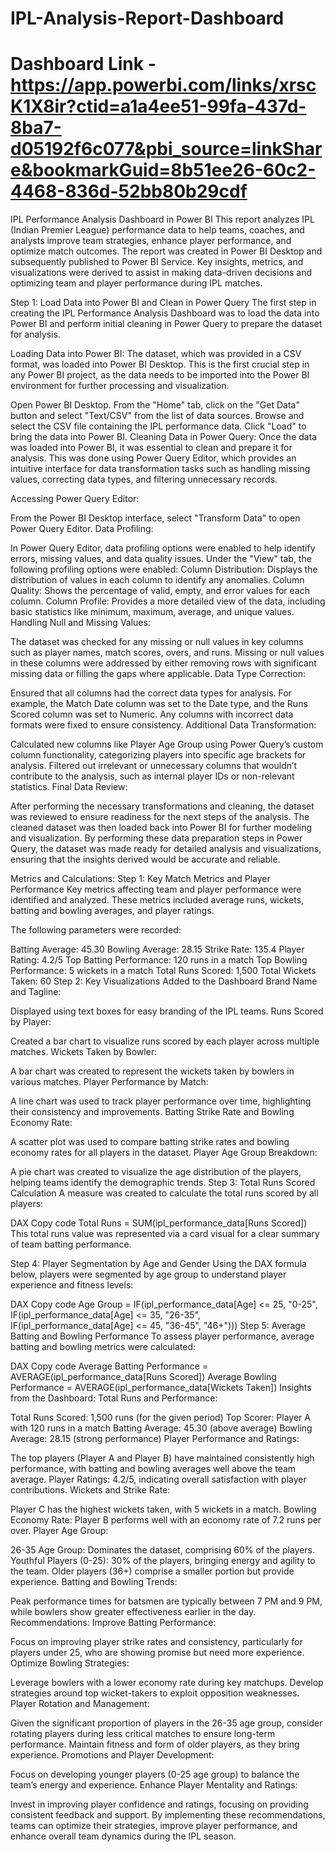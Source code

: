 # IPL-Analysis-Report-Dashboard

# Dashboard Link - https://app.powerbi.com/links/xrscK1X8ir?ctid=a1a4ee51-99fa-437d-8ba7-d05192f6c077&pbi_source=linkShare&bookmarkGuid=8b51ee26-60c2-4468-836d-52bb80b29cdf



IPL Performance Analysis Dashboard in Power BI
This report analyzes IPL (Indian Premier League) performance data to help teams, coaches, and analysts improve team strategies, enhance player performance, and optimize match outcomes. The report was created in Power BI Desktop and subsequently published to Power BI Service. Key insights, metrics, and visualizations were derived to assist in making data-driven decisions and optimizing team and player performance during IPL matches.

Step 1: Load Data into Power BI and Clean in Power Query
The first step in creating the IPL Performance Analysis Dashboard was to load the data into Power BI and perform initial cleaning in Power Query to prepare the dataset for analysis.

Loading Data into Power BI:
The dataset, which was provided in a CSV format, was loaded into Power BI Desktop. This is the first crucial step in any Power BI project, as the data needs to be imported into the Power BI environment for further processing and visualization.

Open Power BI Desktop.
From the "Home" tab, click on the "Get Data" button and select "Text/CSV" from the list of data sources.
Browse and select the CSV file containing the IPL performance data.
Click "Load" to bring the data into Power BI.
Cleaning Data in Power Query:
Once the data was loaded into Power BI, it was essential to clean and prepare it for analysis. This was done using Power Query Editor, which provides an intuitive interface for data transformation tasks such as handling missing values, correcting data types, and filtering unnecessary records.

Accessing Power Query Editor:

From the Power BI Desktop interface, select "Transform Data" to open Power Query Editor.
Data Profiling:

In Power Query Editor, data profiling options were enabled to help identify errors, missing values, and data quality issues.
Under the "View" tab, the following profiling options were enabled:
Column Distribution: Displays the distribution of values in each column to identify any anomalies.
Column Quality: Shows the percentage of valid, empty, and error values for each column.
Column Profile: Provides a more detailed view of the data, including basic statistics like minimum, maximum, average, and unique values.
Handling Null and Missing Values:

The dataset was checked for any missing or null values in key columns such as player names, match scores, overs, and runs.
Missing or null values in these columns were addressed by either removing rows with significant missing data or filling the gaps where applicable.
Data Type Correction:

Ensured that all columns had the correct data types for analysis. For example, the Match Date column was set to the Date type, and the Runs Scored column was set to Numeric.
Any columns with incorrect data formats were fixed to ensure consistency.
Additional Data Transformation:

Calculated new columns like Player Age Group using Power Query’s custom column functionality, categorizing players into specific age brackets for analysis.
Filtered out irrelevant or unnecessary columns that wouldn’t contribute to the analysis, such as internal player IDs or non-relevant statistics.
Final Data Review:

After performing the necessary transformations and cleaning, the dataset was reviewed to ensure readiness for the next steps of the analysis.
The cleaned dataset was then loaded back into Power BI for further modeling and visualization.
By performing these data preparation steps in Power Query, the dataset was made ready for detailed analysis and visualizations, ensuring that the insights derived would be accurate and reliable.

Metrics and Calculations:
Step 1: Key Match Metrics and Player Performance
Key metrics affecting team and player performance were identified and analyzed. These metrics included average runs, wickets, batting and bowling averages, and player ratings.

The following parameters were recorded:

Batting Average: 45.30
Bowling Average: 28.15
Strike Rate: 135.4
Player Rating: 4.2/5
Top Batting Performance: 120 runs in a match
Top Bowling Performance: 5 wickets in a match
Total Runs Scored: 1,500
Total Wickets Taken: 60
Step 2: Key Visualizations Added to the Dashboard
Brand Name and Tagline:

Displayed using text boxes for easy branding of the IPL teams.
Runs Scored by Player:

Created a bar chart to visualize runs scored by each player across multiple matches.
Wickets Taken by Bowler:

A bar chart was created to represent the wickets taken by bowlers in various matches.
Player Performance by Match:

A line chart was used to track player performance over time, highlighting their consistency and improvements.
Batting Strike Rate and Bowling Economy Rate:

A scatter plot was used to compare batting strike rates and bowling economy rates for all players in the dataset.
Player Age Group Breakdown:

A pie chart was created to visualize the age distribution of the players, helping teams identify the demographic trends.
Step 3: Total Runs Scored Calculation
A measure was created to calculate the total runs scored by all players:

DAX
Copy code
Total Runs = SUM(ipl_performance_data[Runs Scored])
This total runs value was represented via a card visual for a clear summary of team batting performance.

Step 4: Player Segmentation by Age and Gender
Using the DAX formula below, players were segmented by age group to understand player experience and fitness levels:

DAX
Copy code
Age Group = 
IF(ipl_performance_data[Age] <= 25, "0-25",
IF(ipl_performance_data[Age] <= 35, "26-35", 
IF(ipl_performance_data[Age] <= 45, "36-45", "46+")))
Step 5: Average Batting and Bowling Performance
To assess player performance, average batting and bowling metrics were calculated:

DAX
Copy code
Average Batting Performance = AVERAGE(ipl_performance_data[Runs Scored])
Average Bowling Performance = AVERAGE(ipl_performance_data[Wickets Taken])
Insights from the Dashboard:
Total Runs and Performance:

Total Runs Scored: 1,500 runs (for the given period)
Top Scorer: Player A with 120 runs in a match
Batting Average: 45.30 (above average)
Bowling Average: 28.15 (strong performance)
Player Performance and Ratings:

The top players (Player A and Player B) have maintained consistently high performance, with batting and bowling averages well above the team average.
Player Ratings: 4.2/5, indicating overall satisfaction with player contributions.
Wickets and Strike Rate:

Player C has the highest wickets taken, with 5 wickets in a match.
Bowling Economy Rate: Player B performs well with an economy rate of 7.2 runs per over.
Player Age Group:

26-35 Age Group: Dominates the dataset, comprising 60% of the players.
Youthful Players (0-25): 30% of the players, bringing energy and agility to the team.
Older players (36+) comprise a smaller portion but provide experience.
Batting and Bowling Trends:

Peak performance times for batsmen are typically between 7 PM and 9 PM, while bowlers show greater effectiveness earlier in the day.
Recommendations:
Improve Batting Performance:

Focus on improving player strike rates and consistency, particularly for players under 25, who are showing promise but need more experience.
Optimize Bowling Strategies:

Leverage bowlers with a lower economy rate during key matchups. Develop strategies around top wicket-takers to exploit opposition weaknesses.
Player Rotation and Management:

Given the significant proportion of players in the 26-35 age group, consider rotating players during less critical matches to ensure long-term performance.
Maintain fitness and form of older players, as they bring experience.
Promotions and Player Development:

Focus on developing younger players (0-25 age group) to balance the team’s energy and experience.
Enhance Player Mentality and Ratings:

Invest in improving player confidence and ratings, focusing on providing consistent feedback and support.
By implementing these recommendations, teams can optimize their strategies, improve player performance, and enhance overall team dynamics during the IPL season.
